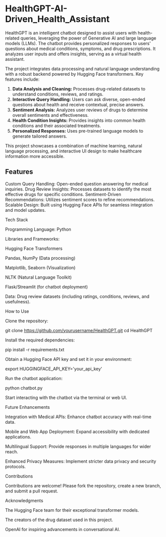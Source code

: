 # HealthGPT-AI-Driven_Health_Assistant
HealthGPT is an intelligent chatbot designed to assist users with health-related queries, leveraging the power of Generative AI and large language models (LLMs). The chatbot provides personalized responses to users' questions about medical conditions, symptoms, and drug prescriptions. It analyzes user inputs and offers insights, serving as a virtual health assistant.

The project integrates data processing and natural language understanding with a robust backend powered by Hugging Face transformers. Key features include:
1. **Data Analysis and Cleaning:** Processes drug-related datasets to understand conditions, reviews, and ratings.
2. **Interactive Query Handling:** Users can ask diverse, open-ended questions about health and receive contextual, precise answers.
3. **Sentiment Analysis:** Analyzes user reviews of drugs to determine overall sentiments and effectiveness.
4. **Health Condition Insights:** Provides insights into common health conditions and their associated treatments.
5. **Personalized Responses:** Uses pre-trained language models to generate tailored answers.

This project showcases a combination of machine learning, natural language processing, and interactive UI design to make healthcare information more accessible.

## Features
Custom Query Handling: Open-ended question answering for medical inquiries.
Drug Review Insights: Processes datasets to identify the most effective drugs for specific conditions.
Sentiment-Driven Recommendations: Utilizes sentiment scores to refine recommendations.
Scalable Design: Built using Hugging Face APIs for seamless integration and model updates.

Tech Stack

Programming Language: Python

Libraries and Frameworks:

Hugging Face Transformers

Pandas, NumPy (Data processing)

Matplotlib, Seaborn (Visualization)

NLTK (Natural Language Toolkit)

Flask/Streamlit (for chatbot deployment)

Data: Drug review datasets (including ratings, conditions, reviews, and usefulness).

How to Use

Clone the repository:

git clone https://github.com/yourusername/HealthGPT.git
cd HealthGPT

Install the required dependencies:

pip install -r requirements.txt

Obtain a Hugging Face API key and set it in your environment:

export HUGGINGFACE_API_KEY='your_api_key'

Run the chatbot application:

python chatbot.py

Start interacting with the chatbot via the terminal or web UI.

Future Enhancements

Integration with Medical APIs: Enhance chatbot accuracy with real-time data.

Mobile and Web App Deployment: Expand accessibility with dedicated applications.

Multilingual Support: Provide responses in multiple languages for wider reach.

Enhanced Privacy Measures: Implement stricter data privacy and security protocols.

Contributions

Contributions are welcome! Please fork the repository, create a new branch, and submit a pull request.

Acknowledgments

The Hugging Face team for their exceptional transformer models.

The creators of the drug dataset used in this project.

OpenAI for inspiring advancements in conversational AI.
